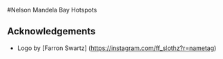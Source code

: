 #Nelson Mandela Bay Hotspots

## Acknowledgements
- Logo by [Farron Swartz] (https://instagram.com/ff_slothz?r=nametag) 